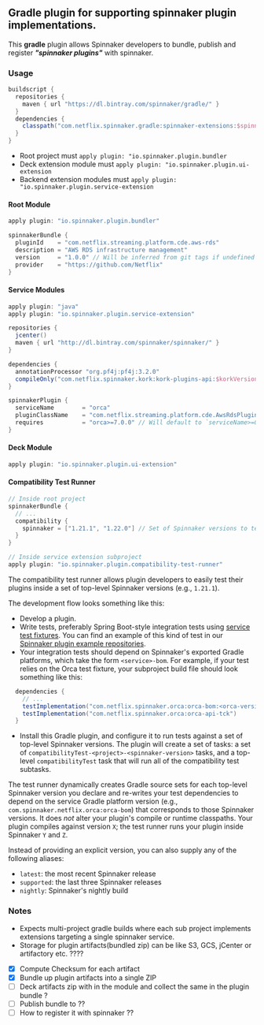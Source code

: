 ## Gradle plugin for supporting spinnaker plugin implementations.

This **gradle** plugin allows Spinnaker developers to bundle, publish and register **_"spinnaker plugins"_** with spinnaker.

### Usage

```groovy
buildscript {
  repositories {
    maven { url "https://dl.bintray.com/spinnaker/gradle/" }
  }
  dependencies {
    classpath("com.netflix.spinnaker.gradle:spinnaker-extensions:$spinnakerGradleVersion")
  }
}
```

* Root project must `apply plugin: "io.spinnaker.plugin.bundler`
* Deck extension module must `apply plugin: "io.spinnaker.plugin.ui-extension`
* Backend extension modules must `apply plugin: "io.spinnaker.plugin.service-extension`

#### Root Module

```groovy
apply plugin: "io.spinnaker.plugin.bundler"

spinnakerBundle {
  pluginId    = "com.netflix.streaming.platform.cde.aws-rds"
  description = "AWS RDS infrastructure management"
  version     = "1.0.0" // Will be inferred from git tags if undefined
  provider    = "https://github.com/Netflix"
}
```

#### Service Modules

```groovy
apply plugin: "java"
apply plugin: "io.spinnaker.plugin.service-extension"

repositories {
  jcenter()
  maven { url "http://dl.bintray.com/spinnaker/spinnaker/" }
}

dependencies {
  annotationProcessor "org.pf4j:pf4j:3.2.0"
  compileOnly("com.netflix.spinnaker.kork:kork-plugins-api:$korkVersion")
}

spinnakerPlugin {
  serviceName        = "orca"
  pluginClassName    = "com.netflix.streaming.platform.cde.AwsRdsPlugin"
  requires           = "orca>=7.0.0" // Will default to `serviceName>=0.0.0` if undefined
}
```

#### Deck Module

```groovy
apply plugin: "io.spinnaker.plugin.ui-extension"
```


#### Compatibility Test Runner

```groovy
// Inside root project
spinnakerBundle {
  // ...
  compatibility {
    spinnaker = ["1.21.1", "1.22.0"] // Set of Spinnaker versions to test against.
  }
}

// Inside service extension subproject
apply plugin: "io.spinnaker.plugin.compatibility-test-runner"
```

The compatibility test runner allows plugin developers to easily test their plugins inside a set of top-level Spinnaker versions (e.g., `1.21.1`).

The development flow looks something like this:
- Develop a plugin.
- Write tests, preferably Spring Boot-style integration tests using [service test fixtures](https://github.com/spinnaker/orca/blob/master/orca-api-tck/src/main/kotlin/com/netflix/spinnaker/orca/api/test/OrcaFixture.kt).
  You can find an example of this kind of test in our [Spinnaker plugin example repositories](https://github.com/spinnaker-plugin-examples/pf4jStagePlugin/blob/master/random-wait-orca/src/test/kotlin/io/armory/plugin/stage/wait/random/RandomWaitStageIntegrationTest.kt).
- Your integration tests should depend on Spinnaker's exported Gradle platforms, which take the form `<service>-bom`. For example, if your test relies on the Orca test fixture, your subproject build file should look something like this:
```groovy
  dependencies {
    // ...
    testImplementation("com.netflix.spinnaker.orca:orca-bom:<orca-version>")
    testImplementation("com.netflix.spinnaker.orca:orca-api-tck")
  }
```

- Install this Gradle plugin, and configure it to run tests against a set of top-level Spinnaker versions.
  The plugin will create a set of tasks: a set of `compatibilityTest-<project>-<spinnaker-version>` tasks, and a top-level
  `compatibilityTest` task that will run all of the compatibility test subtasks.

The test runner dynamically creates Gradle source sets for each top-level Spinnaker version you declare and re-writes your test dependencies to
depend on the service Gradle platform version (e.g., `com.spinnaker.netflix.orca:orca-bom`) that corresponds to those Spinnaker versions.
It does _not_ alter your plugin's compile or runtime classpaths. Your plugin compiles against version `X`; the test runner runs your plugin inside Spinnaker `Y` and `Z`.

Instead of providing an explicit version, you can also supply any of the following aliases:

- `latest`: the most recent Spinnaker release
- `supported`: the last three Spinnaker releases
- `nightly`: Spinnaker's nightly build

### Notes

* Expects multi-project gradle builds where each sub project implements extensions targeting a single spinnaker service.
* Storage for plugin artifacts(bundled zip) can be like S3, GCS, jCenter or artifactory etc. ????


- [x] Compute Checksum for each artifact
- [x] Bundle up plugin artifacts into a single ZIP
- [ ] Deck artifacts zip with in the module and collect the same in the plugin bundle ?
- [ ] Publish bundle to ??
- [ ] How to register it with spinnaker ??
